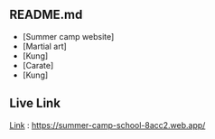 

## README.md 

 - [Summer camp website]
 - [Martial art]
 - [Kung]
 - [Carate]
 - [Kung]


## Live Link

[Link](https://summer-camp-school-8acc2.web.app/) : https://summer-camp-school-8acc2.web.app/

